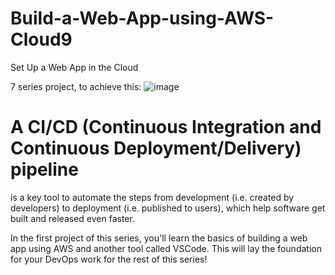 # Build-a-Web-App-using-AWS-Cloud9

Set Up a Web App in the Cloud


7 series project, to achieve this: 
![image](https://github.com/user-attachments/assets/ecbaea21-1f35-4739-9cdb-380b91a41667)

# A CI/CD (Continuous Integration and Continuous Deployment/Delivery) pipeline 
is a key tool to automate the steps from development (i.e. created by developers) to deployment (i.e. published to users), which help software get built and released even faster.

In the first project of this series, you'll learn the basics of building a web app using AWS and another tool called VSCode. This will lay the foundation for your DevOps work for the rest of this series!

